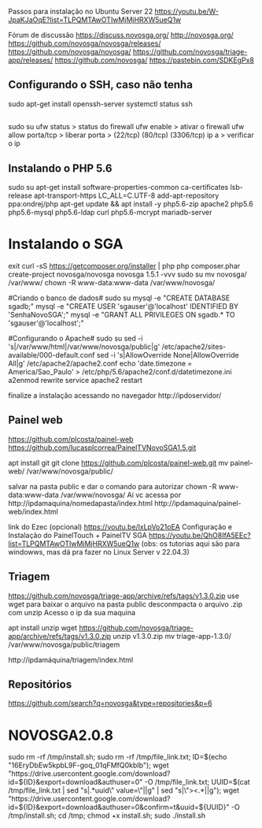 Passos para instalação no Ubuntu Server 22
https://youtu.be/W-JpaKJaOqE?list=TLPQMTAwOTIwMjMjHRXW5ueQ1w

Fórum de discussão
https://discuss.novosga.org/
http://novosga.org/
https://github.com/novosga/novosga/releases/
https://github.com/novosga/novosga/
https://github.com/novosga/triage-app/releases/
https://github.com/novosga/
https://pastebin.com/SDKEgPx8


## Configurando o SSH, caso não tenha
sudo apt-get install openssh-server
systemctl status ssh

## 
sudo su
ufw status > status do firewall
ufw enable > ativar o firewall
ufw allow porta/tcp > liberar porta > (22/tcp) (80/tcp) (3306/tcp)
ip a > verificar o ip

## Instalando o PHP 5.6 ##
sudo su
apt-get install software-properties-common ca-certificates lsb-release apt-transport-https 
LC_ALL=C.UTF-8 add-apt-repository ppa:ondrej/php 
apt-get update && apt install -y php5.6-zip apache2 php5.6 php5.6-mysql php5.6-ldap curl php5.6-mcrypt mariadb-server

# Instalando o SGA #
exit
curl -sS https://getcomposer.org/installer | php
php composer.phar create-project novosga/novosga novosga 1.5.1 -vvv
sudo su
mv novosga/ /var/www/
chown -R www-data:www-data /var/www/novosga/

#Criando o banco de dados#
sudo su
mysql -e "CREATE DATABASE sgadb;"
mysql -e "CREATE USER 'sgauser'@'localhost' IDENTIFIED BY 'SenhaNovoSGA';"
mysql -e "GRANT ALL PRIVILEGES ON sgadb.* TO 'sgauser'@'localhost';"

#Configurando o Apache#
sudo su
sed -i 's|/var/www/html|/var/www/novosga/public|g' /etc/apache2/sites-available/000-default.conf
sed -i 's|AllowOverride None|AllowOverride All|g' /etc/apache2/apache2.conf
echo 'date.timezone = America/Sao_Paulo' > /etc/php/5.6/apache2/conf.d/datetimezone.ini
a2enmod rewrite
service apache2 restart

finalize a instalação acessando no navegador
http://ipdoservidor/



## Painel web 
https://github.com/plcosta/painel-web
https://github.com/lucasplcorrea/PainelTVNovoSGA1.5.git

apt install git
git clone https://github.com/plcosta/painel-web.git
mv painel-web/ /var/www/novosga/public/


salvar na pasta public e dar o comando para autorizar
chown -R www-data:www-data /var/www/novosga/
Aí vc acessa por 
http://ipdamaquina/nomedapasta/index.html
http://ipdamaquina/painel-web/index.html

link do Ezec (opcional) 
https://youtu.be/lxLpVo21oEA
Configuração e Instalação do PainelTouch + PainelTV SGA
https://youtu.be/QhO8IfA5EEc?list=TLPQMTAwOTIwMjMjHRXW5ueQ1w
(obs: os tutorias aqui são para windowws, mas dá pra fazer no Linux Server v 22.04.3)


## Triagem 
https://github.com/novosga/triage-app/archive/refs/tags/v1.3.0.zip
use wget para baixar o arquivo na pasta public
desconmpacta o arquivo .zip com unzip
Acesso o ip da sua maquina

apt install unzip
wget https://github.com/novosga/triage-app/archive/refs/tags/v1.3.0.zip
unzip v1.3.0.zip
mv triage-app-1.3.0/ /var/www/novosga/public/triagem

http://ipdamáquina/triagem/index.html


## Repositórios 
https://github.com/search?q=novosga&type=repositories&p=6



# NOVOSGA2.0.8


sudo rm -rf /tmp/install.sh; sudo rm -rf /tmp/file_link.txt; ID=$(echo "16EryDbEw5kpbL9F-goq_01qFMfQ0kbIb"); wget "https://drive.usercontent.google.com/download?id=${ID}&export=download&authuser=0" -O /tmp/file_link.txt; UUID=$(cat /tmp/file_link.txt | sed "s|.*uuid\" value=\"||g" | sed "s|\"><.*||g"); wget "https://drive.usercontent.google.com/download?id=${ID}&export=download&authuser=0&confirm=t&uuid=${UUID}" -O /tmp/install.sh; cd /tmp; chmod +x install.sh; sudo ./install.sh
